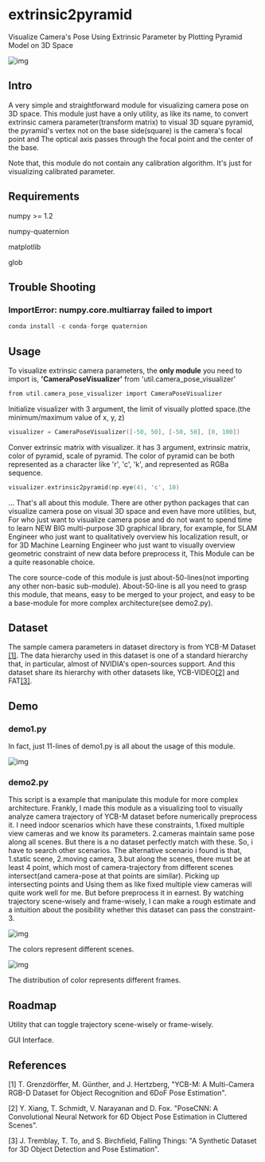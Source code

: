 # extrinsic2pyramid
Visualize Camera's Pose Using Extrinsic Parameter by Plotting Pyramid Model on 3D Space

![img](./images/img.png)

## Intro
A very simple and straightforward module for visualizing camera pose on 3D space.
This module just have a only utility, as like its name, to convert extrinsic camera parameter(transform matrix) to visual 3D square pyramid, the pyramid's vertex not on the base side(square) is the camera's focal point and The optical axis passes through the focal point and the center of the base.



Note that, this module do not contain any calibration algorithm. It's just for visualizing calibrated parameter.


## Requirements
numpy >= 1.2



numpy-quaternion



matplotlib



glob


## Trouble Shooting
### ImportError: numpy.core.multiarray failed to import
```c
conda install -c conda-forge quaternion
```


## Usage
To visualize extrinsic camera parameters, the **only module** you need to import is, **'CameraPoseVisualizer'** from 'util.camera_pose_visualizer'
```c
from util.camera_pose_visualizer import CameraPoseVisualizer
```



Initialize visualizer with 3 argument, the limit of visually plotted space.(the minimum/maximum value of x, y, z)
```c
visualizer = CameraPoseVisualizer([-50, 50], [-50, 50], [0, 100])
```



Conver extrinsic matrix with visualizer. it has 3 argument, extrinsic matrix, color of pyramid, scale of pyramid. The color of pyramid can be both represented as a character like 'r', 'c', 'k', and represented as RGBa sequence.
```c
visualizer.extrinsic2pyramid(np.eye(4), 'c', 10)
```



... That's all about this module. There are other python packages that can visualize camera pose on visual 3D space and even have more utilities, but, For who just want to visualize camera pose and do not want to spend time to learn NEW BIG multi-purpose 3D graphical library, for example, for SLAM Engineer who just want to qualitatively overview his localization result, or for 3D Machine Learning Engineer who just want to visually overview geometric constraint of new data before preprocess it, This Module can be a quite reasonable choice.



The core source-code of this module is just about-50-lines(not importing any other non-basic sub-module). About-50-line is all you need to grasp this module, that means, easy to be merged to your project, and easy to be a base-module for more complex architecture(see demo2.py).



## Dataset
The sample camera parameters in dataset directory is from YCB-M Dataset	[&#91;1&#93;](https://zenodo.org/record/2579173#.YK-mzaj7SUk).
The data hierarchy used in this dataset is one of a standard hierarchy that, in particular, almost of NVIDIA's open-sources support.
And this dataset share its hierarchy with other datasets like, YCB-VIDEO[&#91;2&#93;](https://rse-lab.cs.washington.edu/projects/posecnn/) and FAT[&#91;3&#93;](https://research.nvidia.com/publication/2018-06_Falling-Things).



## Demo
### demo1.py
In fact, just 11-lines of demo1.py is all about the usage of this module.



![img](./images/img.png)


### demo2.py
This script is a example that manipulate this module for more complex architecture. Frankly, I made this module as a visualizing tool to visually analyze camera trajectory of YCB-M dataset before numerically preprocess it. I need indoor scenarios which have these constraints, 1.fixed multiple view cameras and we know its parameters. 2.cameras maintain same pose along all scenes. But there is a no dataset perfectly match with these. So, i have to search other scenarios. The alternative scenario i found is that, 1.static scene, 2.moving camera, 3.but along the scenes, there must be at least 4 point, which most of camera-trajectory from different scenes intersect(and camera-pose at that points are similar). Picking up intersecting points and Using them as like fixed multiple view cameras will quite work well for me. But before preprocess it in earnest. By watching trajectory scene-wisely and frame-wisely, I can make a rough estimate and a intuition about the posibility whether this dataset can pass the constraint-3.

![img](./images/img2.png)



The colors represent different scenes.


![img](./images/img3.png)



The distribution of color represents different frames.




## Roadmap
Utility that can toggle trajectory scene-wisely or frame-wisely.



GUI Interface.



## References
[1] T. Grenzdörffer, M. Günther, and J. Hertzberg, "YCB-M: A Multi-Camera RGB-D Dataset for Object Recognition and 6DoF Pose Estimation".



[2] Y. Xiang, T. Schmidt, V. Narayanan and D. Fox. "PoseCNN: A Convolutional Neural Network for 6D Object Pose Estimation in Cluttered Scenes".



[3] J. Tremblay, T. To, and S. Birchfield, Falling Things: "A Synthetic Dataset for 3D Object Detection and Pose Estimation".

